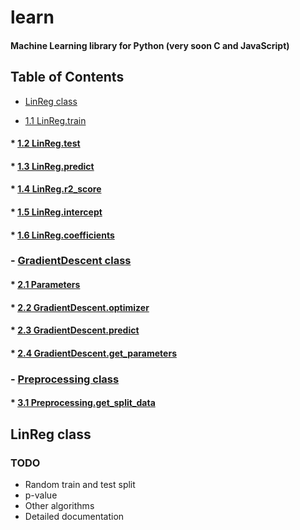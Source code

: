 # learn
#### Machine Learning library for Python (very soon C and JavaScript)

## Table of Contents
- [LinReg class](#heading)
 * [1.1 LinReg.train](#sub-heading)
  #### * [1.2 LinReg.test](#sub-heading-1)
  #### * [1.3 LinReg.predict](#sub-heading-2)
  #### * [1.4 LinReg.r2_score](#sub-heading-3)
  #### * [1.5 LinReg.intercept](#sub-heading-4)
  #### * [1.6 LinReg.coefficients](#sub-heading-5)
### - [GradientDescent class](#heading-1)
  #### * [2.1 Parameters](#sub-heading)
  #### * [2.2 GradientDescent.optimizer](#sub-heading-1)
  #### * [2.3 GradientDescent.predict](#sub-heading-2)
  #### * [2.4 GradientDescent.get_parameters](#sub-heading-3)
### - [Preprocessing class](#heading-2)
  #### * [3.1 Preprocessing.get_split_data](#sub-heading)

## LinReg class

### TODO
- Random train and test split
- p-value
- Other algorithms
- Detailed documentation
